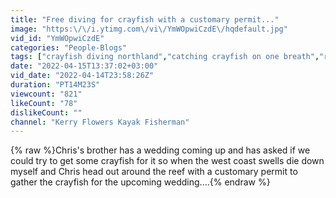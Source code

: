 ```yaml
---
title: "Free diving for crayfish with a customary permit..."
image: "https:\/\/i.ytimg.com\/vi\/YmWOpwiCzdE\/hqdefault.jpg"
vid_id: "YmWOpwiCzdE"
categories: "People-Blogs"
tags: ["crayfish diving northland","catching crayfish on one breath","reef diving"]
date: "2022-04-15T13:37:02+03:00"
vid_date: "2022-04-14T23:58:26Z"
duration: "PT14M23S"
viewcount: "821"
likeCount: "78"
dislikeCount: ""
channel: "Kerry Flowers Kayak Fisherman"
---
```

{% raw %}Chris's brother has a wedding coming up and has asked if we could try to get some crayfish for it so when the west coast swells die down myself and Chris head out around the reef with a customary permit to gather the crayfish for the upcoming wedding....{% endraw %}

